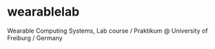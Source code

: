 # wearablelab
Wearable Computing Systems, Lab course / Praktikum @ University of Freiburg / Germany
